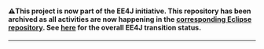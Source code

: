 #### :warning:This project is now part of the EE4J initiative. This repository has been archived as all activities are now happening in the [corresponding Eclipse repository](https://github.com/eclipse-ee4j/glassfish). See [here](https://www.eclipse.org/ee4j/status.php) for the overall EE4J transition status.
 
---
